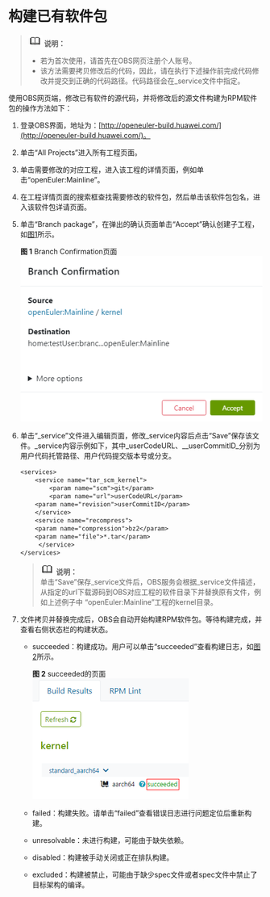 # 构建已有软件包<a name="ZH-CN_TOPIC_0229243723"></a>

>![](public_sys-resources/icon-note.gif) **说明：**   
>-   若为首次使用，请首先在OBS网页注册个人账号。  
>-   该方法需要拷贝修改后的代码，因此，请在执行下述操作前完成代码修改并提交到正确的代码路径。代码路径会在\_service文件中指定。  

使用OBS网页端，修改已有软件的源代码，并将修改后的源文件构建为RPM软件包的操作方法如下：

1.  登录OBS界面，地址为：[http://openeuler-build.huawei.com/](http://openeuler-build.huawei.com/)。
2.  单击“All Projects”进入所有工程页面。
3.  单击需要修改的对应工程，进入该工程的详情页面，例如单击“openEuler:Mainline”。
4.  在工程详情页面的搜索框查找需要修改的软件包，然后单击该软件包包名，进入该软件包详请页面。
5.  单击“Branch package”，在弹出的确认页面单击“Accept”确认创建子工程，如[图1](#fig77646143214)所示。

    **图 1**  Branch Confirmation页面<a name="fig77646143214"></a>  
    ![](figures/Branch-Confirmation页面.png "Branch-Confirmation页面")

6.  单击“\_service”文件进入编辑页面，修改\_service内容后点击“Save”保存该文件。\_service内容示例如下，其中_userCodeURL、__userCommitID_分别为用户代码托管路径、用户代码提交版本号或分支。

    ```
    <services>
        <service name="tar_scm_kernel">
            <param name="scm">git</param>
            <param name="url">userCodeURL</param>
    	<param name="revision">userCommitID</param>
        </service>
        <service name="recompress">
    	<param name="compression">bz2</param>
    	<param name="file">*.tar</param>
         </service>
    </services>
    ```

    >![](public_sys-resources/icon-note.gif) **说明：**   
    >单击“Save”保存\_service文件后，OBS服务会根据\_service文件描述，从指定的url下载源码到OBS对应工程的软件目录下并替换原有文件，例如上述例子中 “openEuler:Mainline”工程的kernel目录。  

7.  文件拷贝并替换完成后，OBS会自动开始构建RPM软件包。等待构建完成，并查看右侧状态栏的构建状态。
    -   succeeded：构建成功。用户可以单击“succeeded”查看构建日志，如[图2](#fig10319114217337)所示。

        **图 2**  succeeded的页面<a name="fig10319114217337"></a>  
        ![](figures/succeeded的页面.png "succeeded的页面")

    -   failed：构建失败。请单击“failed”查看错误日志进行问题定位后重新构建。
    -   unresolvable：未进行构建，可能由于缺失依赖。
    -   disabled：构建被手动关闭或正在排队构建。
    -   excluded：构建被禁止，可能由于缺少spec文件或者spec文件中禁止了目标架构的编译。


